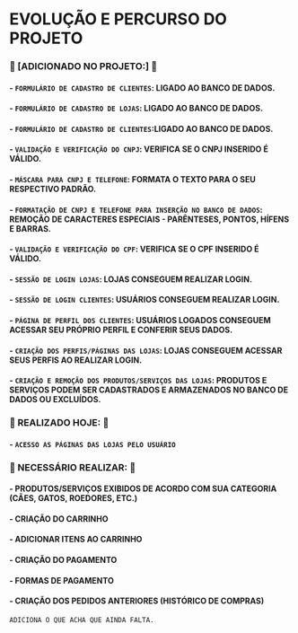 # EVOLUÇÃO E PERCURSO DO PROJETO

### 🔨 [ADICIONADO NO PROJETO:] 🔨
#### - `FORMULÁRIO DE CADASTRO DE CLIENTES`: LIGADO AO BANCO DE DADOS.
#### - `FORMULÁRIO DE CADASTRO DE LOJAS`: LIGADO AO BANCO DE DADOS.
#### - `FORMULÁRIO DE CADASTRO DE CLIENTES`:LIGADO AO BANCO DE DADOS.
#### - `VALIDAÇÃO E VERIFICAÇÃO DO CNPJ`: VERIFICA SE O CNPJ INSERIDO É VÁLIDO.
#### - `MÁSCARA PARA CNPJ E TELEFONE`: FORMATA O TEXTO PARA O SEU RESPECTIVO PADRÃO.
#### - `FORMATAÇÃO DE CNPJ E TELEFONE PARA INSERÇÃO NO BANCO DE DADOS`:  REMOÇÃO DE CARACTERES ESPECIAIS - PARÊNTESES, PONTOS, HÍFENS E BARRAS.
#### - `VALIDAÇÃO E VERIFICAÇÃO DO CPF`: VERIFICA SE O CPF INSERIDO É VÁLIDO.
#### - `SESSÃO DE LOGIN LOJAS`: LOJAS CONSEGUEM REALIZAR LOGIN.
#### - `SESSÃO DE LOGIN CLIENTES`: USUÁRIOS CONSEGUEM REALIZAR LOGIN.
#### - `PÁGINA DE PERFIL DOS CLIENTES`: USUÁRIOS LOGADOS CONSEGUEM ACESSAR SEU PRÓPRIO PERFIL E CONFERIR SEUS DADOS.
#### - `CRIAÇÃO DOS PERFIS/PÁGINAS DAS LOJAS`: LOJAS CONSEGUEM ACESSAR SEUS PERFIS AO REALIZAR LOGIN.
#### - `CRIAÇÃO E REMOÇÃO DOS PRODUTOS/SERVIÇOS DAS LOJAS`: PRODUTOS E SERVIÇOS PODEM SER CADASTRADOS E ARMAZENADOS NO BANCO DE DADOS OU EXCLUÍDOS.


### 🚧 REALIZADO HOJE: 🚧

#### - `ACESSO AS PÁGINAS DAS LOJAS PELO USUÁRIO`


### 🚧 NECESSÁRIO REALIZAR: 🚧

#### - PRODUTOS/SERVIÇOS EXIBIDOS DE ACORDO COM SUA CATEGORIA (CÃES, GATOS, ROEDORES, ETC.)
#### - CRIAÇÃO DO CARRINHO
#### - ADICIONAR ITENS AO CARRINHO
#### - CRIAÇÃO DO PAGAMENTO
#### - FORMAS DE PAGAMENTO
#### - CRIAÇÃO DOS PEDIDOS ANTERIORES (HISTÓRICO DE COMPRAS)

```
ADICIONA O QUE ACHA QUE AINDA FALTA.
```